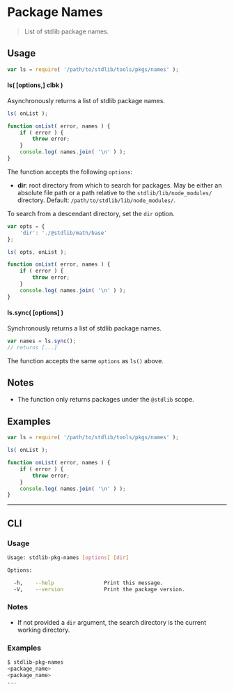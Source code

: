 # Package Names

> List of stdlib package names.


<section class="usage">

## Usage

``` javascript
var ls = require( '/path/to/stdlib/tools/pkgs/names' );
```

#### ls( \[options,\] clbk )

Asynchronously returns a list of stdlib package names.

``` javascript
ls( onList );

function onList( error, names ) {
    if ( error ) {
        throw error;
    }
    console.log( names.join( '\n' ) );
}
```

The function accepts the following `options`:

* __dir__: root directory from which to search for packages. May be either an absolute file path or a path relative to the `stdlib/lib/node_modules/` directory. Default: `/path/to/stdlib/lib/node_modules/`.

To search from a descendant directory, set the `dir` option.

``` javascript
var opts = {
    'dir': './@stdlib/math/base'
};

ls( opts, onList );

function onList( error, names ) {
    if ( error ) {
        throw error;
    }
    console.log( names.join( '\n' ) );
}
```


#### ls.sync( \[options\] )

Synchronously returns a list of stdlib package names.

``` javascript
var names = ls.sync();
// returns [...]
```

The function accepts the same `options` as `ls()` above.

</section>

<!-- /.usage -->


<section class="notes">

## Notes

* The function only returns packages under the `@stdlib` scope.

</section>

<!-- /.notes -->


<section class="examples">

## Examples

``` javascript
var ls = require( '/path/to/stdlib/tools/pkgs/names' );

ls( onList );

function onList( error, names ) {
    if ( error ) {
        throw error;
    }
    console.log( names.join( '\n' ) );
}
```

</section>

<!-- /.examples -->


---

<section class="cli">

## CLI

<section class="usage">

### Usage

``` bash
Usage: stdlib-pkg-names [options] [dir]

Options:

  -h,    --help                Print this message.
  -V,    --version             Print the package version.
```

</section>

<!-- /.usage -->

<section class="notes">

### Notes

* If not provided a `dir` argument, the search directory is the current working directory.

</section>

<!-- /.notes -->

<section class="examples">

### Examples

``` bash
$ stdlib-pkg-names
<package_name>
<package_name>
...
```

</section>

<!-- /.examples -->

</section>

<!-- /.cli -->


<section class="links">

</section>

<!-- /.links -->
